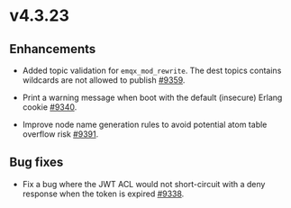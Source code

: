 # v4.3.23

## Enhancements

- Added topic validation for `emqx_mod_rewrite`. The dest topics contains wildcards are not allowed to publish [#9359](https://github.com/emqx/emqx/issues/9359).

- Print a warning message when boot with the default (insecure) Erlang cookie [#9340](https://github.com/emqx/emqx/pull/9340).

- Improve node name generation rules to avoid potential atom table overflow risk [#9391](https://github.com/emqx/emqx/pull/9391).

## Bug fixes

- Fix a bug where the JWT ACL would not short-circuit with a deny response when the token is expired [#9338](https://github.com/emqx/emqx/pull/9338).
